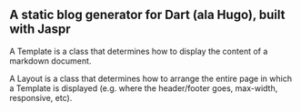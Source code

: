 <!-- 
This README describes the package. If you publish this package to pub.dev,
this README's contents appear on the landing page for your package.

For information about how to write a good package README, see the guide for
[writing package pages](https://dart.dev/guides/libraries/writing-package-pages). 

For general information about developing packages, see the Dart guide for
[creating packages](https://dart.dev/guides/libraries/create-library-packages)
and the Flutter guide for
[developing packages and plugins](https://flutter.dev/developing-packages). 
-->

## A static blog generator for Dart (ala Hugo), built with Jaspr

A Template is a class that determines how to display the content of a markdown document.

A Layout is a class that determines how to arrange the entire page in which a Template is displayed (e.g. where the header/footer goes, max-width, responsive, etc).

